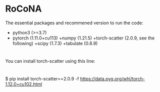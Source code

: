 # RoCoNA
The essential packages and recommened version to run the code:

- python3 (>=3.7)
- pytorch (1.11.0+cu113)
+numpy (1.21.5)
+torch-scatter (2.0.9, see the following)
+scipy (1.7.3)
+tabulate (0.8.9)
#
You can install torch-scatter using this line:
#
$ pip install torch-scatter==2.0.9 -f https://data.pyg.org/whl/torch-1.12.0+cu102.html
